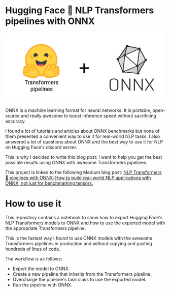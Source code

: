 # Hugging Face 🤗 NLP Transformers pipelines with ONNX

![logo](assets/logo.png)

ONNX is a machine learning format for neural networks. It is portable, open-source and really awesome to boost
inference speed without sacrificing accuracy. 

I found a lot of tutorials and articles about ONNX benchmarks but none of them presented a convenient way to use it for 
real-world NLP tasks. I also answered a lot of questions about ONNX and the best way to use it for NLP on Hugging Face's 
discord server.

This is why I decided to write this blog post: I want to help you get the best possible results using ONNX with awesome 
Transformers pipelines.

This project is linked to the following Medium blog post: 
[NLP Transformers 🤗 pipelines with ONNX: How to build real-world NLP applications with ONNX, not just for benchmarking tensors.](https://towardsdatascience.com/nlp-transformers-pipelines-with-onnx-9b890d015723)

# How to use it

This repository contains a notebook to show how to export Hugging Face's NLP Transformers models to ONNX and how to use
the exported model with the appropriate Transformers pipeline.

This is the fastest way I found to use ONNX models with the awesome Transformers pipelines in production and without 
copying and pasting hundreds of lines of code.

The workflow is as follows:

- Export the model to ONNX.
- Create a new pipeline that inherits from the Transformers pipeline.
- Overcharge the pipeline's task class to use the exported model.
- Run the pipeline with ONNX.
